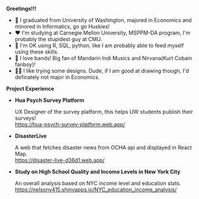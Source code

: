 
**Greetings!!!**

- 💜 I graduated from University of Washington, majored in Economics and minored in Informatics, go go Huskies!
- ❤ I'm studying at Carnegie Mellon University, MSPPM-DA program, I'm probably the stupidest guy at CMU.
- 🤔 I'm OK using R, SQL, python, like I am probably able to feed myself using these skills.
- 🎸 I love bands! Big fan of Mandarin Indi Musics and Nirvana(Kurt Cobain fanboy)!
- 🙇‍♂️ I like trying some designs. Dude, if I am good at drawing though, I'd definately not major in Economics.


**Project Experience**

- **Hua Psych Survey Platform**

  UX Designer of the survey platform, this helps UW students publish their surveys!  
  https://hua-psych-survey-platform.web.app/

- **DisasterLive**  

  A web that fetches disaster news from OCHA api and displayed in React Map.  
  https://disaster-live-d36d1.web.app/

- **Study on High School Quality and Income Levels in New York City**  

  An overall analysis based on NYC income level and education stats.  
  https://nelsony415.shinyapps.io/NYC_education_income_analysis/
  
